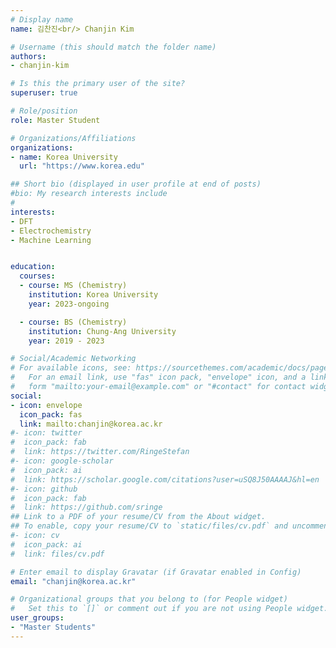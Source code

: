 ```yaml
---
# Display name
name: 김찬진<br/> Chanjin Kim 

# Username (this should match the folder name)
authors:
- chanjin-kim

# Is this the primary user of the site?
superuser: true

# Role/position
role: Master Student

# Organizations/Affiliations
organizations:
- name: Korea University
  url: "https://www.korea.edu"

## Short bio (displayed in user profile at end of posts)
#bio: My research interests include 
#
interests:
- DFT
- Electrochemistry
- Machine Learning


education:
  courses:
  - course: MS (Chemistry)
    institution: Korea University 
    year: 2023-ongoing

  - course: BS (Chemistry)
    institution: Chung-Ang University 
    year: 2019 - 2023

# Social/Academic Networking
# For available icons, see: https://sourcethemes.com/academic/docs/page-builder/#icons
#   For an email link, use "fas" icon pack, "envelope" icon, and a link in the
#   form "mailto:your-email@example.com" or "#contact" for contact widget.
social:
- icon: envelope
  icon_pack: fas
  link: mailto:chanjin@korea.ac.kr
#- icon: twitter
#  icon_pack: fab
#  link: https://twitter.com/RingeStefan
#- icon: google-scholar
#  icon_pack: ai
#  link: https://scholar.google.com/citations?user=uSQ8J50AAAAJ&hl=en
#- icon: github
#  icon_pack: fab
#  link: https://github.com/sringe
## Link to a PDF of your resume/CV from the About widget.
## To enable, copy your resume/CV to `static/files/cv.pdf` and uncomment the lines below.
#- icon: cv
#  icon_pack: ai
#  link: files/cv.pdf

# Enter email to display Gravatar (if Gravatar enabled in Config)
email: "chanjin@korea.ac.kr"

# Organizational groups that you belong to (for People widget)
#   Set this to `[]` or comment out if you are not using People widget.
user_groups:
- "Master Students"
---
```



